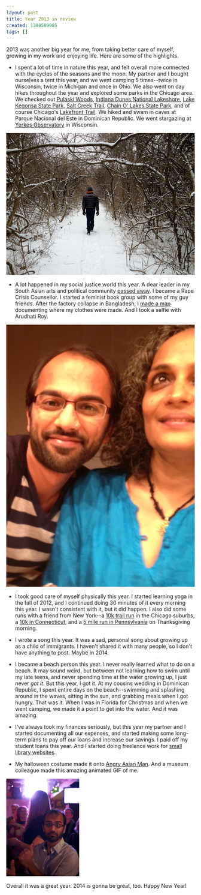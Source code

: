 ```yaml
---
layout: post
title: Year 2013 in review
created: 1388509985
tags: []
---
```

2013 was another big year for me, from taking better care of myself, growing in my work and enjoying life. Here are some of the highlights.


* I spent a lot of time in nature this year, and felt overall more connected with the cycles of the seasons and the moon. My partner and I bought ourselves a tent this year, and we went camping 5 times--twice in Wisconsin, twice in Michigan and once in Ohio. We also went on day hikes throughout the year and explored some parks in the Chicago area. We checked out [Pulaski Woods](https://maps.google.com/maps/ms?msid=215153281407175295246.00048909fed9ce535cb5c&msa=0), [Indiana Dunes National Lakeshore](http://www.nps.gov/indu/index.htm), [Lake Kegonsa State Park](http://dnr.wi.gov/topic/parks/name/lakekegonsa/), [Salt Creek Trail](http://www.yelp.com/biz/salt-creek-greenway-trail-elmhurst), [Chain O' Lakes State Park](http://dnr.state.il.us/lands/landmgt/parks/r2/chaino.htm), and of course Chicago's [Lakefront Trail](http://www.choosechicago.com/articles/view/The-Lakefront-Trail/454/). We hiked and swam in caves at Parque Nacional del Este in Dominican Republic. We went stargazing at [Yerkes Observatory](http://astro.uchicago.edu/yerkes/) in Wisconsin.

![Hiking in Pulaski Woods](/images/pulaski-woods.jpg)


* A lot happened in my social justice world this year. A dear leader in my South Asian arts and political community [passed away](/2013/02/11/in-memory-of-aparna-sharma). I became a Rape Crisis Counsellor. I started a feminist book group with some of my guy friends. After the factory collapse in Bangladesh, I [made a map](/2013/05/19/where-my-clothes-were-made) documenting where my clothes were made. And I took a selfie with Arudhati Roy.

![Selfie with Arudhati Roy](/images/531686_10151602953497150_1678053835_n.jpg)

* I took good care of myself physically this year. I started learning yoga in the fall of 2012, and I continued doing 30 minutes of it every morning this year. I wasn't consistent with it, but it did happen. I also did some runs with a friend from New York--a [10k trail run](https://www.eventbrite.com/e/mayday-mayday-mayday-5k-10k-15k-trail-races-tickets-4826998683) in the Chicago suburbs, a [10k in Connecticut](http://www.active.com/old-lyme-ct/running/bound-for-the-sound-10k-and-5k-for-education-2013), and a [5 mile run in Pennsylvania](http://www.active.com/philadelphia-pa/running/fairmount-park-turkey-trot-2013) on Thanksgiving morning.

* I wrote a song this year. It was a sad, personal song about growing up as a child of immigrants. I haven't shared it with many people, so I don't have anything to post. Maybe in 2014.

* I became a beach person this year. I never really learned what to do on a beach. It may sound weird, but between not learning how to swim until my late teens, and never spending time at the water growing up, I just never *got it*. But this year, I got it. At my cousins wedding in Dominican Republic, I spent entire days on the beach--swimming and splashing around in the waves, sitting in the sun, and grabbing meals when I got hungry. That was it. When I was in Florida for Christmas and when we went camping, we made it a point to get into the water. And it was amazing.

* I've always took my finances seriously, but this year my partner and I started documenting all our expenses, and started making some long-term plans to pay off our loans and increase our savings. I paid off my student loans this year. And I started doing freelance work for [small library websites](http://lishost.org/).

* My halloween costume made it onto [Angry Asian Man](http://blog.angryasianman.com/2013/11/your-halloween-costumes-part-three.html). And a museum colleague made this amazing animated GIF of me.

![At karaoke](/images/3x7gwWu.gif)



Overall it was a great year. 2014 is gonna be great, too. Happy New Year!

